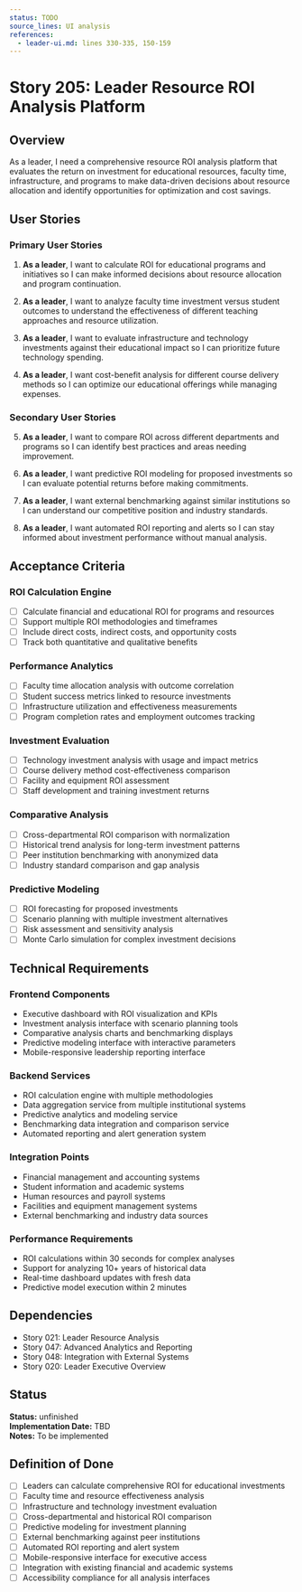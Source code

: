 ```yaml
---
status: TODO
source_lines: UI analysis
references:
  - leader-ui.md: lines 330-335, 150-159
---
```


# Story 205: Leader Resource ROI Analysis Platform

## Overview

As a leader, I need a comprehensive resource ROI analysis platform that evaluates the return on investment for educational resources, faculty time, infrastructure, and programs to make data-driven decisions about resource allocation and identify opportunities for optimization and cost savings.

## User Stories

### Primary User Stories

1. **As a leader**, I want to calculate ROI for educational programs and initiatives so I can make informed decisions about resource allocation and program continuation.

2. **As a leader**, I want to analyze faculty time investment versus student outcomes to understand the effectiveness of different teaching approaches and resource utilization.

3. **As a leader**, I want to evaluate infrastructure and technology investments against their educational impact so I can prioritize future technology spending.

4. **As a leader**, I want cost-benefit analysis for different course delivery methods so I can optimize our educational offerings while managing expenses.

### Secondary User Stories

5. **As a leader**, I want to compare ROI across different departments and programs so I can identify best practices and areas needing improvement.

6. **As a leader**, I want predictive ROI modeling for proposed investments so I can evaluate potential returns before making commitments.

7. **As a leader**, I want external benchmarking against similar institutions so I can understand our competitive position and industry standards.

8. **As a leader**, I want automated ROI reporting and alerts so I can stay informed about investment performance without manual analysis.

## Acceptance Criteria

### ROI Calculation Engine
- [ ] Calculate financial and educational ROI for programs and resources
- [ ] Support multiple ROI methodologies and timeframes
- [ ] Include direct costs, indirect costs, and opportunity costs
- [ ] Track both quantitative and qualitative benefits

### Performance Analytics
- [ ] Faculty time allocation analysis with outcome correlation
- [ ] Student success metrics linked to resource investments
- [ ] Infrastructure utilization and effectiveness measurements
- [ ] Program completion rates and employment outcomes tracking

### Investment Evaluation
- [ ] Technology investment analysis with usage and impact metrics
- [ ] Course delivery method cost-effectiveness comparison
- [ ] Facility and equipment ROI assessment
- [ ] Staff development and training investment returns

### Comparative Analysis
- [ ] Cross-departmental ROI comparison with normalization
- [ ] Historical trend analysis for long-term investment patterns
- [ ] Peer institution benchmarking with anonymized data
- [ ] Industry standard comparison and gap analysis

### Predictive Modeling
- [ ] ROI forecasting for proposed investments
- [ ] Scenario planning with multiple investment alternatives
- [ ] Risk assessment and sensitivity analysis
- [ ] Monte Carlo simulation for complex investment decisions

## Technical Requirements

### Frontend Components
- Executive dashboard with ROI visualization and KPIs
- Investment analysis interface with scenario planning tools
- Comparative analysis charts and benchmarking displays
- Predictive modeling interface with interactive parameters
- Mobile-responsive leadership reporting interface

### Backend Services
- ROI calculation engine with multiple methodologies
- Data aggregation service from multiple institutional systems
- Predictive analytics and modeling service
- Benchmarking data integration and comparison service
- Automated reporting and alert generation system

### Integration Points
- Financial management and accounting systems
- Student information and academic systems
- Human resources and payroll systems
- Facilities and equipment management systems
- External benchmarking and industry data sources

### Performance Requirements
- ROI calculations within 30 seconds for complex analyses
- Support for analyzing 10+ years of historical data
- Real-time dashboard updates with fresh data
- Predictive model execution within 2 minutes

## Dependencies

- Story 021: Leader Resource Analysis
- Story 047: Advanced Analytics and Reporting
- Story 048: Integration with External Systems
- Story 020: Leader Executive Overview


## Status
**Status:** unfinished  
**Implementation Date:** TBD  
**Notes:** To be implemented
## Definition of Done

- [ ] Leaders can calculate comprehensive ROI for educational investments
- [ ] Faculty time and resource effectiveness analysis
- [ ] Infrastructure and technology investment evaluation
- [ ] Cross-departmental and historical ROI comparison
- [ ] Predictive modeling for investment planning
- [ ] External benchmarking against peer institutions
- [ ] Automated ROI reporting and alert system
- [ ] Mobile-responsive interface for executive access
- [ ] Integration with existing financial and academic systems
- [ ] Accessibility compliance for all analysis interfaces